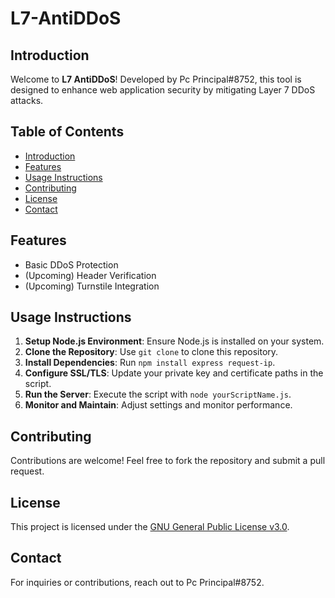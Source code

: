 # L7-AntiDDoS

## Introduction
Welcome to **L7 AntiDDoS**! Developed by Pc Principal#8752, this tool is designed to enhance web application security by mitigating Layer 7 DDoS attacks.

## Table of Contents
- [Introduction](#introduction)
- [Features](#features)
- [Usage Instructions](#usage-instructions)
- [Contributing](#contributing)
- [License](#license)
- [Contact](#contact)

## Features
- Basic DDoS Protection
- (Upcoming) Header Verification
- (Upcoming) Turnstile Integration

## Usage Instructions
1. **Setup Node.js Environment**: Ensure Node.js is installed on your system.
2. **Clone the Repository**: Use `git clone` to clone this repository.
3. **Install Dependencies**: Run `npm install express request-ip`.
4. **Configure SSL/TLS**: Update your private key and certificate paths in the script.
5. **Run the Server**: Execute the script with `node yourScriptName.js`.
6. **Monitor and Maintain**: Adjust settings and monitor performance.

## Contributing
Contributions are welcome! Feel free to fork the repository and submit a pull request.

## License
This project is licensed under the [GNU General Public License v3.0](LICENSE).

## Contact
For inquiries or contributions, reach out to Pc Principal#8752.
